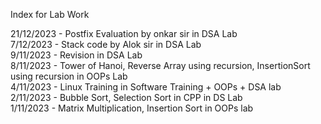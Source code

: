 Index for Lab Work

21/12/2023 - Postfix Evaluation by onkar sir in DSA Lab \
7/12/2023 - Stack code by Alok sir in DSA Lab \
9/11/2023 - Revision in DSA Lab \
8/11/2023 - Tower of Hanoi, Reverse Array using recursion, InsertionSort using recursion in OOPs Lab \
4/11/2023 - Linux Training in Software Training + OOPs + DSA lab \
2/11/2023 - Bubble Sort, Selection Sort in CPP in DS Lab \
1/11/2023 - Matrix Multiplication, Insertion Sort in OOPs lab



